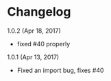 # Changelog

1.0.2 (Apr 18, 2017)

* fixed #40 properly 

1.0.1 (Apr 13, 2017)

* Fixed an import bug, fixes #40 